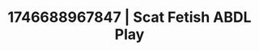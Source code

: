 ---
categories:
- Erotic focus
- AI-generated
- Non-binary beauty
- Slow undress
- Softcore vibes
- Heat of the moment
- ASMR
- Cosplay
image: /assets/images/1746688967847.jpg
layout: post
seo:
  description: Featured content with sensual Scat Fetish, ABDL Play. HD images available.
  keywords: Scat Fetish, ABDL Play
  og_image: /assets/images/1746688967847.jpg
  schema_type: VisualArtwork
tags:
- ABDL Play
- Scat Fetish
- '#1746688967847'
title: 1746688967847 | Scat Fetish ABDL Play
---